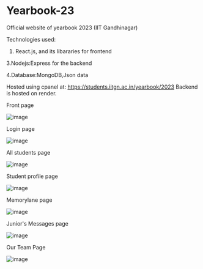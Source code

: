# Yearbook-23
Official website of yearbook 2023 (IIT Gandhinagar)

Technologies used:
1. React.js, and its libararies for frontend

3.Nodejs:Express for the backend

4.Database:MongoDB,Json data

Hosted using cpanel at: https://students.iitgn.ac.in/yearbook/2023 
Backend is hosted on render.

Front page

![image](https://github.com/Shriyash1234/Yearbook-23/assets/105843099/ad3c1e57-38cf-49bd-af3b-92c863e193ab)

Login page

![image](https://github.com/Shriyash1234/Yearbook-23/assets/105843099/05ae7404-a2fe-4f03-b45f-953e92f0a4c8)

All students page

![image](https://github.com/Shriyash1234/Yearbook-23/assets/105843099/308688e2-3818-4efe-bc60-b4fc93a41c5f)

Student profile page

![image](https://github.com/Shriyash1234/Yearbook-23/assets/105843099/11592e4f-bd26-4d7f-a659-b8169523ae79)

Memorylane page

![image](https://github.com/Shriyash1234/Yearbook-23/assets/105843099/279e3746-47d2-46c4-99f1-b2addd905ac6)

Junior's Messages page

![image](https://github.com/Shriyash1234/Yearbook-23/assets/105843099/679bc82a-a513-4316-861d-c416ffbc037b)

Our Team Page

![image](https://github.com/Shriyash1234/Yearbook-23/assets/105843099/f4a63ef0-dff9-48b8-a047-ca4631a70491)

